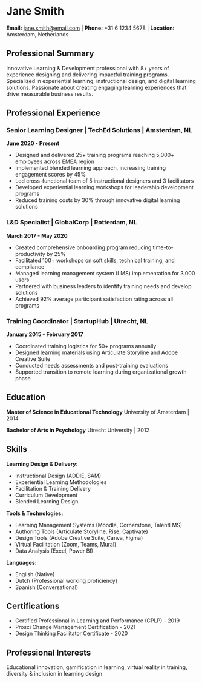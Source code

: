 # Jane Smith
**Email:** jane.smith@email.com | **Phone:** +31 6 1234 5678 | **Location:** Amsterdam, Netherlands

## Professional Summary
Innovative Learning & Development professional with 8+ years of experience designing and delivering impactful training programs. Specialized in experiential learning, instructional design, and digital learning solutions. Passionate about creating engaging learning experiences that drive measurable business results.

## Professional Experience

### Senior Learning Designer | TechEd Solutions | Amsterdam, NL
**June 2020 - Present**
- Designed and delivered 25+ training programs reaching 5,000+ employees across EMEA region
- Implemented blended learning approach, increasing training engagement scores by 45%
- Led cross-functional team of 5 instructional designers and 3 facilitators
- Developed experiential learning workshops for leadership development programs
- Reduced training costs by 30% through innovative digital learning solutions

### L&D Specialist | GlobalCorp | Rotterdam, NL
**March 2017 - May 2020**
- Created comprehensive onboarding program reducing time-to-productivity by 25%
- Facilitated 100+ workshops on soft skills, technical training, and compliance
- Managed learning management system (LMS) implementation for 3,000 users
- Partnered with business leaders to identify training needs and develop solutions
- Achieved 92% average participant satisfaction rating across all programs

### Training Coordinator | StartupHub | Utrecht, NL
**January 2015 - February 2017**
- Coordinated training logistics for 50+ programs annually
- Designed learning materials using Articulate Storyline and Adobe Creative Suite
- Conducted needs assessments and post-training evaluations
- Supported transition to remote learning during organizational growth phase

## Education

**Master of Science in Educational Technology**
University of Amsterdam | 2014

**Bachelor of Arts in Psychology**
Utrecht University | 2012

## Skills

**Learning Design & Delivery:**
- Instructional Design (ADDIE, SAM)
- Experiential Learning Methodologies
- Facilitation & Training Delivery
- Curriculum Development
- Blended Learning Design

**Tools & Technologies:**
- Learning Management Systems (Moodle, Cornerstone, TalentLMS)
- Authoring Tools (Articulate Storyline, Rise, Captivate)
- Design Tools (Adobe Creative Suite, Canva, Figma)
- Virtual Facilitation (Zoom, Teams, Mural)
- Data Analysis (Excel, Power BI)

**Languages:**
- English (Native)
- Dutch (Professional working proficiency)
- Spanish (Conversational)

## Certifications
- Certified Professional in Learning and Performance (CPLP) - 2019
- Prosci Change Management Certification - 2021
- Design Thinking Facilitator Certificate - 2020

## Professional Interests
Educational innovation, gamification in learning, virtual reality in training, diversity & inclusion in learning design
